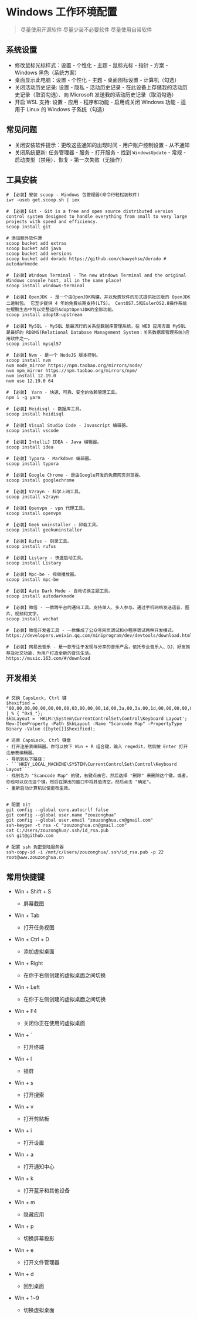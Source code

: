 # Windows 工作环境配置

> 尽量使用开源软件 尽量少装不必要软件 尽量使用自带软件

## 系统设置

- 修改鼠标光标样式：设置 - 个性化 - 主题 - 鼠标光标 - 指针 - 方案 - Windows 黑色（系统方案）
- 桌面显示此电脑：设置 - 个性化 - 主题 - 桌面图标设置 - 计算机（勾选）
- 关闭活动历史记录: 设置 - 隐私 - 活动历史记录 - 在此设备上存储我的活动历史记录（取消勾选）、向 Microsoft 发送我的活动历史记录（取消勾选）
- 开启 WSL 支持: 设置 - 应用 - 程序和功能 - 启用或关闭 Windows 功能 - 适用于 Linux 的 Windows 子系统（勾选）

## 常见问题

- 关闭安装软件提示：更改这些通知的出现时间 - 用户账户控制设置 - 从不通知
- 关闭系统更新: 任务管理器 - 服务 - 打开服务 - 找到 `WindowsUpdate` - 常规 - 启动类型（禁用）、恢复 - 第一次失败（无操作）

## 工具安装

```shell
# 【必装】安装 scoop - Windows 包管理器(命令行轻松装软件)
iwr -useb get.scoop.sh | iex

# 【必装】Git - Git is a free and open source distributed version control system designed to handle everything from small to very large projects with speed and efficiency.
scoop install git

# 添加额外软件源
scoop bucket add extras
scoop bucket add java
scoop bucket add versions
scoop bucket add dorado https://github.com/chawyehsu/dorado # autodarkmode

# 【必装】Windows Terminal - The new Windows Terminal and the original Windows console host, all in the same place!
scoop install windows-terminal

# 【必装】OpenJDK - 是一个由OpenJDK构建，并以免费软件的形式提供社区版的 OpenJDK 二进制包。 它至少提供 4 年的免费长期支持(LTS)。 CentOS7.5和EulerOS2.8操作系统在鲲鹏生态中可以完整运行AdoptOpenJDK的全部功能。
scoop install adopt8-upstream

# 【必装】MySQL - MySQL 是最流行的关系型数据库管理系统，在 WEB 应用方面 MySQL 是最好的 RDBMS(Relational Database Management System：关系数据库管理系统)应用软件之一。
scoop install mysql57

# 【必装】Nvm - 是一个 NodeJS 版本控制。
scoop install nvm
nvm node_mirror https://npm.taobao.org/mirrors/node/
nvm npm_mirror https://npm.taobao.org/mirrors/npm/
nvm install 12.19.0
nvm use 12.19.0 64

# 【必装】 Yarn - 快速、可靠、安全的依赖管理工具。
npm i -g yarn

# 【必装】Heidisql - 数据库工具。
scoop install heidisql

# 【必装】Visual Studio Code - Javascript 编辑器。
scoop install vscode

# 【必装】IntelliJ IDEA - Java 编辑器。
scoop install idea

# 【必装】Typora - Markdown 编辑器。
scoop install typora

# 【必装】Google Chrome - 是由Google开发的免费网页浏览器。
scoop install googlechrome

# 【必装】V2rayn - 科学上网工具。
scoop install v2rayn

# 【必装】Openvpn - vpn 代理工具。
scoop install openvpn

# 【必装】Geek uninstaller - 卸载工具。
scoop install geekuninstaller

# 【必装】Rufus - 刻录工具。
scoop install rufus

# 【必装】Listary - 快速启动工具。
scoop install Listary

# 【必装】Mpc-be - 视频播放器。
scoop install mpc-be

# 【必装】Auto Dark Mode - 自动切换主题工具。
scoop install autodarkmode

# 【必装】微信 - 一款跨平台的通讯工具。支持单人、多人参与。通过手机网络发送语音、图片、视频和文字。
scoop install wechat

# 【必装】微信开发者工具 - 一款集成了公众号网页调试和小程序调试两种开发模式。
https://developers.weixin.qq.com/miniprogram/dev/devtools/download.html

# 【必装】网易云音乐 - 是一款专注于发现与分享的音乐产品，依托专业音乐人、DJ、好友推荐及社交功能，为用户打造全新的音乐生活。
https://music.163.com/#/download

```

## 开发相关

```shell

# 交换 CapsLock, Ctrl 键
$hexified = "00,00,00,00,00,00,00,00,03,00,00,00,1d,00,3a,00,3a,00,1d,00,00,00,00,00".Split(',') | % { "0x$_"};
$kbLayout = 'HKLM:\System\CurrentControlSet\Control\Keyboard Layout';
New-ItemProperty -Path $kbLayout -Name "Scancode Map" -PropertyType Binary -Value ([byte[]]$hexified);

# 还原 CapsLock, Ctrl 键盘
- 打开注册表编辑器。你可以按下 Win + R 组合键，输入 regedit，然后按 Enter 打开注册表编辑器。
- 导航到以下路径：
- ```HKEY_LOCAL_MACHINE\SYSTEM\CurrentControlSet\Control\Keyboard Layout```
- 找到名为 "Scancode Map" 的键，右键点击它，然后选择 "删除" 来删除这个键。或者，你也可以双击这个键，然后在弹出的窗口中将其值清空，然后点击 "确定"。
- 重新启动计算机以使更改生效。


# 配置 Git
git config --global core.autocrlf false
git config --global user.name "zouzonghua"
git config --global user.email "zouzonghua.cn@gmail.com"
ssh-keygen -t rsa -C "zouzonghua.cn@gmail.com"
cat C:/Users/zouzonghua/.ssh/id_rsa.pub
ssh git@github.com

# 配置 ssh 免密登陆服务器
ssh-copy-id -i /mnt/c/Users/zouzonghua/.ssh/id_rsa.pub -p 22 root@www.zouzonghua.cn
```

## 常用快捷键

- Win + Shift + S
  	+ 屏幕截图

- Win + Tab
	+ 打开任务视图
- Win + Ctrl + D
	+ 添加虚拟桌面
- Win + Right
	+ 在你于右侧创建的虚拟桌面之间切换
- Win + Left
	+ 在你于左侧创建的虚拟桌面之间切换
- Win + F4
	+ 关闭你正在使用的虚拟桌面

- Win + `
	+ 打开终端
- Win + l
	+ 锁屏
- Win + s
	+ 打开搜索
- Win + v
	+ 打开剪贴板
- Win + i
	+ 打开设置
- Win + a
	+ 打开通知中心
- Win + k
	+ 打开蓝牙和其他设备
- Win + m
	+ 隐藏应用
- Win + p
	+ 切换屏幕投影
- Win + e
	+ 打开文件管理器
- Win + d
	+ 回到桌面

- Win + 1~9
	+ 切换虚拟桌面


